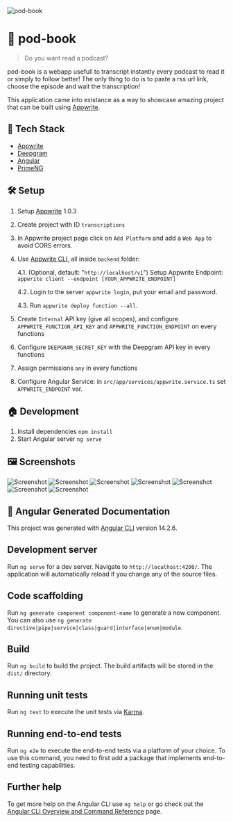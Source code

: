 ![pod-book](cover.png)

# 💬 pod-book

> Do you want read a podcast?

pod-book is a webapp usefull to transcript instantly every podcast to read it or simply to follow better!
The only thing to do is to paste a rss url link, choose the episode and wait the transcription!

This application came into existance as a way to showcase amazing project that can be built using [Appwrite](https://appwrite.io/).


## 🧰 Tech Stack

- [Appwrite](https://appwrite.io/)
- [Deepgram](https://deepgram.com/)
- [Angular](https://angular.io/)
- [PrimeNG](https://www.primefaces.org/primeng/)

## 🛠️ Setup

1. Setup [Appwrite](https://appwrite.io/) 1.0.3
2. Create project with ID `transcriptions`
3. In Appwrite project page click on `Add Platform` and add a  `Web App` to avoid CORS errors.
4. Use [Appwrite CLI](https://appwrite.io/docs/command-line), all inside `backend` folder:
    
    4.1. (Optional, default: "`http://localhost/v1`") Setup Appwrite Endpoint: `appwrite client --endpoint [YOUR_APPWRITE_ENDPOINT]`

    4.2. Login to the server `appwrite login`, put your email and password.

    4.3. Run `appwrite deploy function --all`.
5. Create `Internal` API key (give all scopes), and configure `APPWRITE_FUNCTION_API_KEY` and `APPWRITE_FUNCTION_ENDPOINT` on every functions
6. Configure `DEEPGRAM_SECRET_KEY` with the Deepgram API key in every functions
7. Assign permissions `any` in every functions
8. Configure Angular Service: in `src/app/services/appwrite.service.ts` set `APPWRITE_ENDPOINT` var.

## 🏠 Development

1. Install dependencies `npm install`
2. Start Angular server `ng serve`

## 🖼️ Screenshots

![Screenshot](screenshots/ss1.png)
![Screenshot](screenshots/ss2.png)
![Screenshot](screenshots/ss3.png)
![Screenshot](screenshots/ss4.png)
![Screenshot](screenshots/ss5.png)
![Screenshot](screenshots/ss6.png)
![Screenshot](screenshots/ss7.png)

## 🤖 Angular Generated Documentation

This project was generated with [Angular CLI](https://github.com/angular/angular-cli) version 14.2.6.

## Development server

Run `ng serve` for a dev server. Navigate to `http://localhost:4200/`. The application will automatically reload if you change any of the source files.

## Code scaffolding

Run `ng generate component component-name` to generate a new component. You can also use `ng generate directive|pipe|service|class|guard|interface|enum|module`.

## Build

Run `ng build` to build the project. The build artifacts will be stored in the `dist/` directory.

## Running unit tests

Run `ng test` to execute the unit tests via [Karma](https://karma-runner.github.io).

## Running end-to-end tests

Run `ng e2e` to execute the end-to-end tests via a platform of your choice. To use this command, you need to first add a package that implements end-to-end testing capabilities.

## Further help

To get more help on the Angular CLI use `ng help` or go check out the [Angular CLI Overview and Command Reference](https://angular.io/cli) page.
